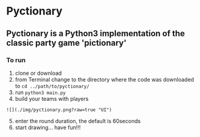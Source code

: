 # Pyctionary

## Pyctionary is a Python3 implementation of the classic party game 'pictionary'

### To run
1. clone or download
2. from Terminal change to the directory where the code was downloaded to 
    `cd ../path/to/pyctionary/`
3. run `python3 main.py`
4. build your teams with players
```
![](./img/pyctionary.png?raw=true "UI")
```
5. enter the round duration, the default is 60seconds
6. start drawing... have fun!!!